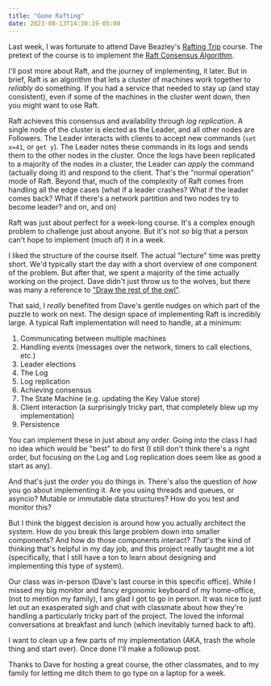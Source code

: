 ```yaml
---
title: "Gone Rafting"
date: 2023-08-13T14:30:19-05:00
---
```


Last week, I was fortunate to attend Dave Beazley's [Rafting
Trip](https://dabeaz.com/raft.html) course. The pretext of the course is to
implement the [Raft Consensus Algorithm](https://raft.github.io/).

I'll post more about Raft, and the journey of implementing, it later. But in
brief, Raft is an algorithm that lets a cluster of machines work together to
*reliably* do something. If you had a service that needed to stay up (and stay
consistent), even if some of the machines in the cluster went down, then you
might want to use Raft.

Raft achieves this consensus and availability through *log replication*. A
single node of the cluster is elected as the Leader, and all other nodes are
Followers. The Leader interacts with clients to accept new commands (`set x=41`,
or `get y`). The Leader notes these commands in its logs and sends them to the
other nodes in the cluster. Once the logs have been replicated to a majority of
the nodes in a cluster, the Leader can *apply* the command (actually doing it)
and respond to the client. That's the "normal operation" mode of Raft. Beyond
that, much of the complexity of Raft comes from handling all the edge cases
(what if a leader crashes? What if the leader comes back? What if there's a
network partition and two nodes try to become leader? and on, and on)

Raft was just about perfect for a week-long course. It's a complex enough
problem to challenge just about anyone. But it's not *so* big that a person
can't hope to implement (much of) it in a week.

I liked the structure of the course itself. The actual "lecture" time was pretty
short. We'd typically start the day with a short overview of one component of
the problem. But after that, we spent a majority of the time actually working on
the project. Dave didn't just throw us to the wolves, but there was many a
reference to ["Draw the rest of the
owl"](https://knowyourmeme.com/memes/how-to-draw-an-owl).

That said, I *really* benefited from Dave's gentle nudges on which part of the
puzzle to work on next. The design space of implementing Raft is incredibly large.
A typical Raft implementation will need to handle, at a minimum:

1. Communicating between multiple machines
2. Handling events (messages over the network, timers to call elections, etc.)
3. Leader elections
4. The Log
5. Log replication
6. Achieving consensus
7. The State Machine (e.g. updating the Key Value store)
8. Client interaction (a surprisingly tricky part, that completely blew up my
   implementation)
9. Persistence

You can implement these in just about any order. Going into the class I had no
idea which would be "best" to do first (I still don't think there's a right
order, but focusing on the Log and Log replication does seem like as good a
start as any).

And that's just the *order* you do things in. There's also the question of *how*
you go about implementing it. Are you using threads and queues, or asyncio?
Mutable or immutable data structures? How do you test and monitor this?

But I think the biggest decision is around how you actually architect the
system. How do you break this large problem down into smaller components? And
how do those components interact? *That's* the kind of thinking that's helpful
in my day job, and this project really taught me a lot (specifically, that I
still have a ton to learn about designing and implementing this type of system).

Our class was in-person (Dave's last course in this specific office). While I
missed my big monitor and fancy ergonomic keyboard of my home-office, (not to
mention my family), I am glad I got to go in person. It was nice to just let out
an exasperated sigh and chat with classmate about how they're handling a
particularly tricky part of the project. The loved the informal conversations at
breakfast and lunch (which inevitably turned back to aft).

I want to clean up a few parts of my implementation (AKA, trash the whole thing
and start over). Once done I'll make a followup post.

Thanks to Dave for hosting a great course, the other classmates, and to my
family for letting me ditch them to go type on a laptop for a week.